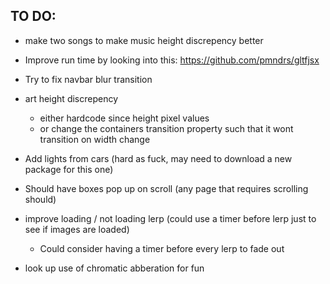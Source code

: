 ## TO DO:

 - make two songs to make music height discrepency better

 - Improve run time by looking into this: https://github.com/pmndrs/gltfjsx

 - Try to fix navbar blur transition

 - art height discrepency
    - either hardcode since height pixel values 
    - or change the containers transition property such that it wont transition on width change

 - Add lights from cars (hard as fuck, may need to download a new package for this one)

 - Should have boxes pop up on scroll (any page that requires scrolling should)

 - improve loading / not loading lerp (could use a timer before lerp just to see if images are loaded)
    - Could consider having a timer before every lerp to fade out

 - look up use of chromatic abberation for fun